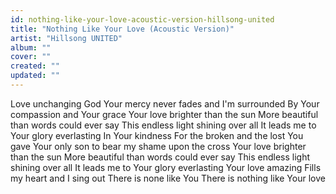 ```yaml
---
id: nothing-like-your-love-acoustic-version-hillsong-united
title: "Nothing Like Your Love (Acoustic Version)"
artist: "Hillsong UNITED"
album: ""
cover: ""
created: ""
updated: ""
---
```


Love unchanging
God Your mercy never fades and I'm surrounded
By Your compassion and Your grace
Your love brighter than the sun
More beautiful than words could ever say
This endless light shining over all
It leads me to Your glory everlasting
In Your kindness
For the broken and the lost
You gave Your only son to bear my shame upon the cross
Your love brighter than the sun
More beautiful than words could ever say
This endless light shining over all
It leads me to Your glory everlasting
Your love amazing
Fills my heart and I sing out
There is none like You
There is nothing like Your love